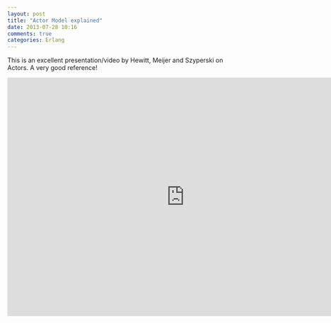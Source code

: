 ```yaml
---
layout: post
title: "Actor Model explained"
date: 2013-07-28 10:16
comments: true
categories: Erlang
---
```


This is an excellent presentation/video by Hewitt, Meijer and Szyperski on Actors. A very good reference!

<iframe style="height:540px;width:800px" src="http://channel9.msdn.com/Shows/Going+Deep/Hewitt-Meijer-and-Szyperski-The-Actor-Model-everything-you-wanted-to-know-but-were-afraid-to-ask/player?w=960&h=540" frameBorder="0" scrolling="no" ></iframe>
